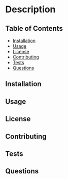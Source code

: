 # Description

## Table of Contents

- [Installation](#installation)
- [Usage](#usage)
- [License](#license)
- [Contributing](#contributing)
- [Tests](#tests)
- [Questions](#questions)


## Installation

<a href="#installation"></a>

## Usage

<a href="#usage"></a>

## License

<a href="#license"></a>

## Contributing

<a href="#contributing"></a>

## Tests

<a href="#tests"></a>

## Questions

<a href="#questions"></a>
